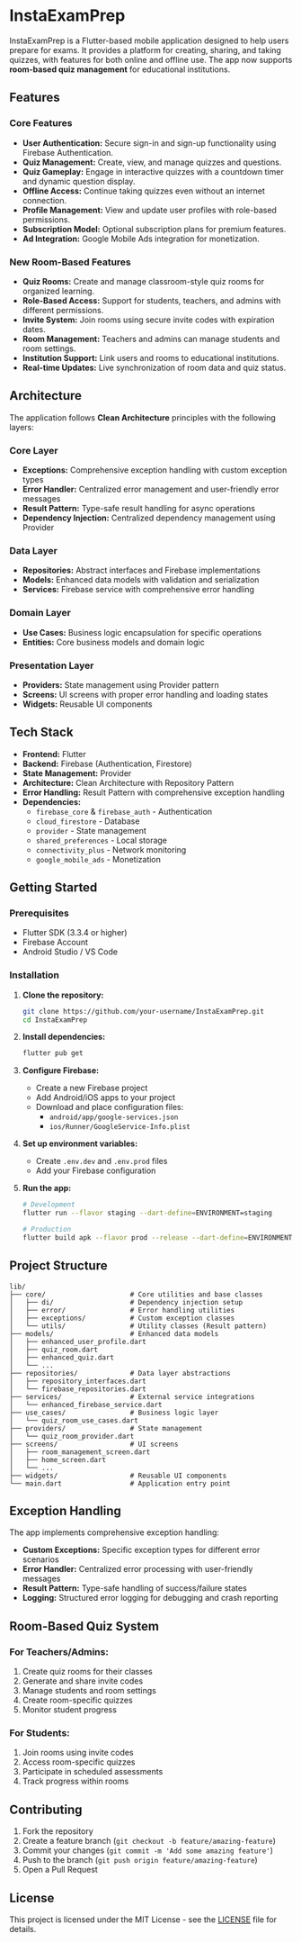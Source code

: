 # InstaExamPrep

InstaExamPrep is a Flutter-based mobile application designed to help users prepare for exams. It provides a platform for creating, sharing, and taking quizzes, with features for both online and offline use. The app now supports **room-based quiz management** for educational institutions.

## Features

### Core Features
- **User Authentication:** Secure sign-in and sign-up functionality using Firebase Authentication.
- **Quiz Management:** Create, view, and manage quizzes and questions.
- **Quiz Gameplay:** Engage in interactive quizzes with a countdown timer and dynamic question display.
- **Offline Access:** Continue taking quizzes even without an internet connection.
- **Profile Management:** View and update user profiles with role-based permissions.
- **Subscription Model:** Optional subscription plans for premium features.
- **Ad Integration:** Google Mobile Ads integration for monetization.

### New Room-Based Features
- **Quiz Rooms:** Create and manage classroom-style quiz rooms for organized learning.
- **Role-Based Access:** Support for students, teachers, and admins with different permissions.
- **Invite System:** Join rooms using secure invite codes with expiration dates.
- **Room Management:** Teachers and admins can manage students and room settings.
- **Institution Support:** Link users and rooms to educational institutions.
- **Real-time Updates:** Live synchronization of room data and quiz status.

## Architecture

The application follows **Clean Architecture** principles with the following layers:

### Core Layer
- **Exceptions:** Comprehensive exception handling with custom exception types
- **Error Handler:** Centralized error management and user-friendly error messages
- **Result Pattern:** Type-safe result handling for async operations
- **Dependency Injection:** Centralized dependency management using Provider

### Data Layer
- **Repositories:** Abstract interfaces and Firebase implementations
- **Models:** Enhanced data models with validation and serialization
- **Services:** Firebase service with comprehensive error handling

### Domain Layer
- **Use Cases:** Business logic encapsulation for specific operations
- **Entities:** Core business models and domain logic

### Presentation Layer
- **Providers:** State management using Provider pattern
- **Screens:** UI screens with proper error handling and loading states
- **Widgets:** Reusable UI components

## Tech Stack

- **Frontend:** Flutter
- **Backend:** Firebase (Authentication, Firestore)
- **State Management:** Provider
- **Architecture:** Clean Architecture with Repository Pattern
- **Error Handling:** Result Pattern with comprehensive exception handling
- **Dependencies:**
  - `firebase_core` & `firebase_auth` - Authentication
  - `cloud_firestore` - Database
  - `provider` - State management
  - `shared_preferences` - Local storage
  - `connectivity_plus` - Network monitoring
  - `google_mobile_ads` - Monetization

## Getting Started

### Prerequisites

- Flutter SDK (3.3.4 or higher)
- Firebase Account
- Android Studio / VS Code

### Installation

1. **Clone the repository:**
   ```bash
   git clone https://github.com/your-username/InstaExamPrep.git
   cd InstaExamPrep
   ```

2. **Install dependencies:**
   ```bash
   flutter pub get
   ```

3. **Configure Firebase:**
   - Create a new Firebase project
   - Add Android/iOS apps to your project
   - Download and place configuration files:
     - `android/app/google-services.json`
     - `ios/Runner/GoogleService-Info.plist`

4. **Set up environment variables:**
   - Create `.env.dev` and `.env.prod` files
   - Add your Firebase configuration

5. **Run the app:**
   ```bash
   # Development
   flutter run --flavor staging --dart-define=ENVIRONMENT=staging
   
   # Production
   flutter build apk --flavor prod --release --dart-define=ENVIRONMENT=prod
   ```

## Project Structure

```
lib/
├── core/                     # Core utilities and base classes
│   ├── di/                   # Dependency injection setup
│   ├── error/                # Error handling utilities
│   ├── exceptions/           # Custom exception classes
│   └── utils/                # Utility classes (Result pattern)
├── models/                   # Enhanced data models
│   ├── enhanced_user_profile.dart
│   ├── quiz_room.dart
│   ├── enhanced_quiz.dart
│   └── ...
├── repositories/             # Data layer abstractions
│   ├── repository_interfaces.dart
│   └── firebase_repositories.dart
├── services/                 # External service integrations
│   └── enhanced_firebase_service.dart
├── use_cases/                # Business logic layer
│   └── quiz_room_use_cases.dart
├── providers/                # State management
│   └── quiz_room_provider.dart
├── screens/                  # UI screens
│   ├── room_management_screen.dart
│   ├── home_screen.dart
│   └── ...
├── widgets/                  # Reusable UI components
└── main.dart                 # Application entry point
```

## Exception Handling

The app implements comprehensive exception handling:

- **Custom Exceptions:** Specific exception types for different error scenarios
- **Error Handler:** Centralized error processing with user-friendly messages
- **Result Pattern:** Type-safe handling of success/failure states
- **Logging:** Structured error logging for debugging and crash reporting

## Room-Based Quiz System

### For Teachers/Admins:
1. Create quiz rooms for their classes
2. Generate and share invite codes
3. Manage students and room settings
4. Create room-specific quizzes
5. Monitor student progress

### For Students:
1. Join rooms using invite codes
2. Access room-specific quizzes
3. Participate in scheduled assessments
4. Track progress within rooms

## Contributing

1. Fork the repository
2. Create a feature branch (`git checkout -b feature/amazing-feature`)
3. Commit your changes (`git commit -m 'Add some amazing feature'`)
4. Push to the branch (`git push origin feature/amazing-feature`)
5. Open a Pull Request

## License

This project is licensed under the MIT License - see the [LICENSE](LICENSE) file for details.

